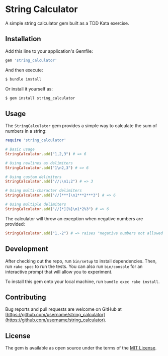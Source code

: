 # String Calculator

A simple string calculator gem built as a TDD Kata exercise.

## Installation

Add this line to your application's Gemfile:

```ruby
gem 'string_calculator'
```

And then execute:

```bash
$ bundle install
```

Or install it yourself as:

```bash
$ gem install string_calculator
```

## Usage

The `StringCalculator` gem provides a simple way to calculate the sum of numbers in a string:

```ruby
require 'string_calculator'

# Basic usage
StringCalculator.add("1,2,3") # => 6

# Using newlines as delimiters
StringCalculator.add("1\n2,3") # => 6

# Using custom delimiters
StringCalculator.add("//;\n1;2") # => 3

# Using multi-character delimiters
StringCalculator.add("//[***]\n1***2***3") # => 6

# Using multiple delimiters
StringCalculator.add("//[*][%]\n1*2%3") # => 6
```

The calculator will throw an exception when negative numbers are provided:

```ruby
StringCalculator.add("1,-2") # => raises "negative numbers not allowed -2"
```

## Development

After checking out the repo, run `bin/setup` to install dependencies. Then, run `rake spec` to run the tests. You can also run `bin/console` for an interactive prompt that will allow you to experiment.

To install this gem onto your local machine, run `bundle exec rake install`.

## Contributing

Bug reports and pull requests are welcome on GitHub at [https://github.com/username/string_calculator](https://github.com/username/string_calculator).

## License

The gem is available as open source under the terms of the [MIT License](https://opensource.org/licenses/MIT).